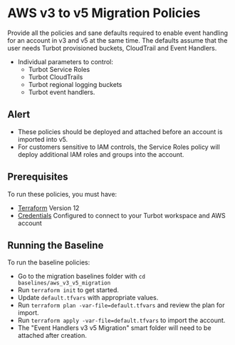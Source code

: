 # AWS v3 to v5 Migration Policies

Provide all the policies and sane defaults required to enable event handling for an account in v3 and v5 at the same time.  The defaults assume that the user needs Turbot provisioned buckets, CloudTrail and Event Handlers.

- Individual parameters to control:
    - Turbot Service Roles
    - Turbot CloudTrails
    - Turbot regional logging buckets
    - Turbot event handlers.

## Alert
- These policies should be deployed and attached before an account is imported into v5.
- For customers sensitive to IAM controls, the Service Roles policy will deploy additional IAM roles and groups into the account.

## Prerequisites

To run these policies, you must have:

- [Terraform](https://www.terraform.io) Version 12
- [Credentials](https://turbot.com/v5/docs/reference/cli/installation#setup-your-turbot-credentials) Configured to connect to your Turbot workspace and AWS account

## Running the Baseline

To run the baseline policies:

- Go to the migration baselines folder with `cd baselines/aws_v3_v5_migration`
- Run `terraform init` to get started.
- Update `default.tfvars` with appropriate values.
- Run `terraform plan -var-file=default.tfvars` and review the plan for import.
- Run `terraform apply -var-file=default.tfvars` to import the account.
- The "Event Handlers v3 v5 Migration" smart folder will need to be attached after creation.
